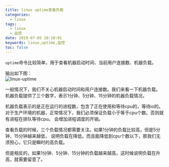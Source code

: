 ```yaml
---
title: linux uptime查看负载
categories:
  - linux
tags:
  - linux
  - 监控
date: 2019-07-05 10:10:01
keywords: linux,uptime,监控
toc: false
---
```



`uptime`命令比较简单，用于查看机器启动时间、当前用户连接数、机器负载。
<!-- more -->

输出如下图：  
![linux-uptime](https://tenfy.cn/picture/linux-uptime.png)

一般情况下，我们不关心机器启动时间和用户连接数。我们来看一下机器负载。
机器负载提供了三个数字，表示1分钟、5分钟、15分钟的机器负载情况。

机器负载表示的是正在运行的进程数，包含了正在使用和等待cpu的，等待io的。
对于生产环境的机器，正常情况下，我们必须保证负载小于等于cpu个数。否则就有进程在排队等待cpu。
会增加进程调度的开销。

查看负载的时候，三个负载情况都需要关注。如果1分钟的负载比较高，但是5分钟、15分钟越来越低，
说明负载在降低。而且能降低到cpu个数以下，那我们无须担心，它只是瞬时的高负载。

但是相反的，如果1分钟、5分钟、15分钟的负载越来越高，这时候说明负载在升高，就需要留意了。
